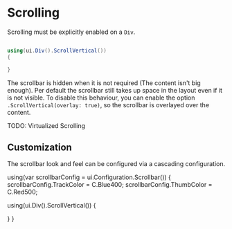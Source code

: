# Scrolling

Scrolling must be explicitly enabled on a `Div`.

```csharp

using(ui.Div().ScrollVertical())
{

}
```
The scrollbar is hidden when it is not required (The content isn't big enough). Per default the scrollbar still takes up space in the layout even if it is not visible. To disable this behaviour, you can enable the option `.ScrollVertical(overlay: true)`, so the scrollbar is overlayed over the content.

TODO: Virtualized Scrolling

## Customization
The scrollbar look and feel can be configured via a cascading configuration.

using(var scrollbarConfig = ui.Configuration.Scrollbar())
{
  scrollbarConfig.TrackColor = C.Blue400;
  scrollbarConfig.ThumbColor = C.Red500;

  using(ui.Div().ScrollVertical())
  {
    
  }
}

